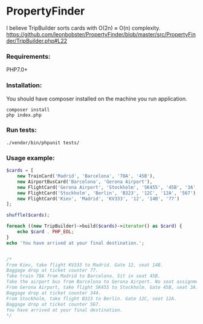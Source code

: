 # PropertyFinder

I believe TripBuilder sorts cards with O(2n) &asymp; O(n) complexity.
https://github.com/leonbobster/PropertyFinder/blob/master/src/PropertyFinder/TripBuilder.php#L22

### Requirements:
PHP7.0+

### Installation:
You should have composer installed on the machine you run application.
```
composer install
php index.php
```

### Run tests:
```
./vendor/bin/phpunit tests/
```

### Usage example:
```php
$cards = [
    new TrainCard('Madrid', 'Barcelona', '78A', '45B'),
    new AirportBusCard('Barcelona', 'Gerona Airport'),
    new FlightCard('Gerona Airport', 'Stockholm', 'SK455', '45B', '3A', '344'),
    new FlightCard('Stockholm', 'Berlin', 'B323', '12C', '12A', '567'),
    new FlightCard('Kiev', 'Madrid', 'KV333', '12', '14B', '77')
];

shuffle($cards);

foreach ((new TripBuilder)->build($cards)->iterator() as $card) {
    echo $card . PHP_EOL;
}
echo 'You have arrived at your final destination.';


/*
From Kiev, take flight KV333 to Madrid. Gate 12, seat 14B.
Baggage drop at ticket counter 77.
Take train 78A from Madrid to Barcelona. Sit in seat 45B.
Take the airport bus from Barcelona to Gerona Airport. No seat assignment.
From Gerona Airport, take flight SK455 to Stockholm. Gate 45B, seat 3A.
Baggage drop at ticket counter 344.
From Stockholm, take flight B323 to Berlin. Gate 12C, seat 12A.
Baggage drop at ticket counter 567.
You have arrived at your final destination.
*/
```
